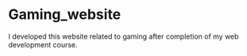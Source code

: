 # Gaming_website
I developed this website related to gaming after completion of my web development course.

